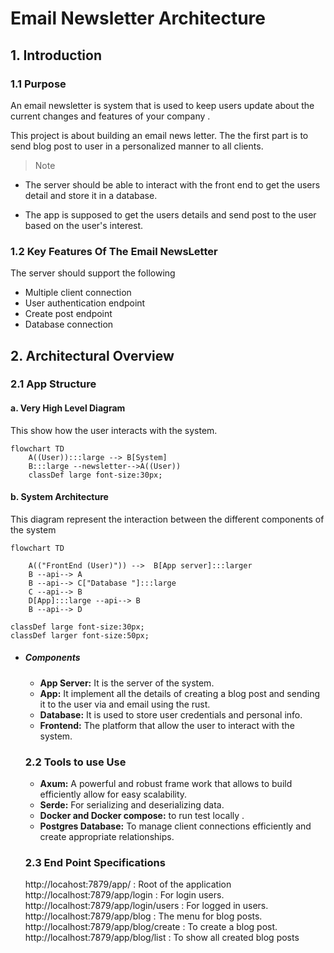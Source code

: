 # Email Newsletter Architecture

## 1. Introduction
### 1.1 Purpose 
An email newsletter is system that is used to keep users update about the current changes and features of your company .

This project is about building an email news letter.
The the first part is to send blog post to user in a personalized manner to all clients. 
> Note
- The server should be able to interact with the front end to get the users detail and store it in a database.
    
- The app is supposed to get the users details and send post to the user based on the user's interest.

### 1.2 Key Features Of The Email NewsLetter
The server should support the following
 - Multiple client connection
 - User authentication endpoint
 - Create post endpoint
 - Database connection

## 2. Architectural Overview
### 2.1 App Structure 
#### a. Very High Level Diagram
This show how the user interacts with the system.
```mermaid
flowchart TD
    A((User)):::large --> B[System]
    B:::large --newsletter-->A((User))
    classDef large font-size:30px;
```

#### b. System Architecture
This diagram represent the interaction between the different components of the system

```mermaid
flowchart TD

    A(("FrontEnd (User)")) -->  B[App server]:::larger
    B --api--> A
    B --api--> C["Database "]:::large
    C --api--> B
    D[App]:::large --api--> B
    B --api--> D

classDef large font-size:30px;
classDef larger font-size:50px;
```
- ##### Components
    - **App Server:** It is the server of the system.
    - **App:** It implement all the details of creating a blog post and sending it to the user via and email using the rust.
    - **Database:** It is used to store user credentials and personal info.
    - **Frontend:** The platform that allow the user to interact with the system.

    ### 2.2 Tools to use Use
    - **Axum:** A powerful and robust frame work that allows to build efficiently allow for easy scalability.
    - **Serde:** For serializing and deserializing data.
    - **Docker and Docker compose:** to run test locally .
    - **Postgres Database:** To manage client connections efficiently and create appropriate relationships.

    ### 2.3 End Point Specifications
    http://locahost:7879/app/ : Root of the application
    http://localhost:7879/app/login : For login users.
    http://localhost:7879/app/login/users : For logged in users. 
    http://localhost:7879/app/blog : The menu for blog posts.
    http://localhost:7879/app/blog/create : To create a blog post.
    http://localhost:7879/app/blog/list : To show all created blog posts
